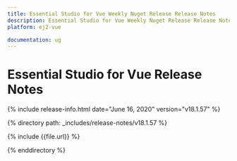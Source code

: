```yaml
---
title: Essential Studio for Vue Weekly Nuget Release Release Notes  
description: Essential Studio for Vue Weekly Nuget Release Release Notes  
platform: ej2-vue

documentation: ug
---
```


# Essential Studio for  Vue  Release Notes  

{% include release-info.html date="June 16, 2020"   version="v18.1.57"  %} 

{% directory path: _includes/release-notes/v18.1.57 %}

{% include {{file.url}} %}

{% enddirectory %}
